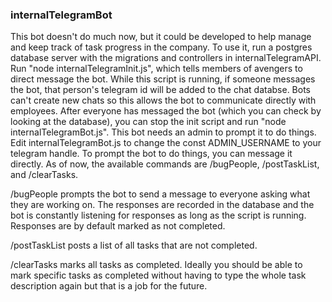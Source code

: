 ### internalTelegramBot

This bot doesn't do much now, but it could be developed to help manage and keep track of task progress in the company.
To use it, run a postgres database server with the migrations and controllers in internalTelegramAPI.
Run "node internalTelegramInit.js", which tells members of avengers to direct message the bot. While this script is running, if someone messages the bot, that person's telegram id will be added to the chat databse. Bots can't create new chats so this allows the bot to communicate directly with employees. After everyone has messaged the bot (which you can check by looking at the database), you can stop the init script and run "node internalTelegramBot.js". This bot needs an admin to prompt it to do things. Edit internalTelegramBot.js to change the const ADMIN_USERNAME to your telegram handle.
To prompt the bot to do things, you can message it directly. As of now, the available commands are /bugPeople, /postTaskList, and /clearTasks.

/bugPeople prompts the bot to send a message to everyone asking what they are working on. The responses are recorded in the database and the bot is constantly listening for responses as long as the script is running. Responses are by default marked as not completed.

/postTaskList posts a list of all tasks that are not completed.

/clearTasks marks all tasks as completed. Ideally you should be able to mark specific tasks as completed without having to type the whole task description again but that is a job for the future.
